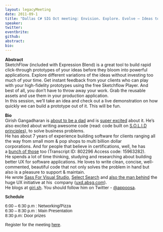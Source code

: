 ```yaml
---
layout: legacyMeeting
date: 2011-09-1
title: "Dallas C# SIG Oct meeting: Envision. Explore. Evolve – Ideas to Prototypes in minutes using SketchFlow"
speaker:
twitter:
eventbrite:
github:
abstract:
bio:
---
```


<p><strong><strong>Abstract<br />
</strong></strong>SketchFlow (included with Expression Blend) is a great tool to build rapid click-through prototypes of your ideas before they bloom into powerful applications. Explore different variations of the ideas without investing too much of your time. Get instant feedback from your clients who can play with your high-fidelity prototypes using the free Sketchflow Player. And best of all, you don&#8217;t have to throw away your work. Grab the reusable assets and use them in your production application.<br />
In this session, we&#8217;ll take an idea and check out a live demonstration on how quickly we can build a prototype out of it. This will be fun.</p>
<p><strong>Bio<br />
</strong>Girish Gangadharan is&nbsp;<a href="http://giri.sh/2011/06/19/this-fathers-day-ive-got-something-very-important-to-say/">about to be a dad</a> and is&nbsp;<a href="https://twitter.com/#!/appoosa/status/82529054254837760">super excited</a> about it. He&#8217;s also excited about writing awesome code (read: code built on&nbsp;<a href="http://en.wikipedia.org/wiki/SOLID_%28object-oriented_design%29">S.O.L.I.D principles</a>), to solve business problems.<br />
He has about 7 years of experience building software for clients ranging all the way from small mom &amp; pop shops to multi billion dollar corporations.&nbsp;And for people that believe in certifications, well, he has a&nbsp;<a href="https://mcp.microsoft.com/authenticate/validatemcp.aspx">bunch of those</a> too (Transcript ID: 802296 Access code: 15963282).<br />
He spends a lot of time thinking, studying and researching about building better UX for software applications. He loves to write clean, concise, well-commented, beautiful code that not only solves the problem in hand but also is a pleasure to support &amp; maintain.<br />
He wrote&nbsp;<a href="http://sassforvisualstudio.com/">Sass For Visual Studio</a>,&nbsp;<a href="https://addons.mozilla.org/en-US/firefox/addon/select-search/">Select Search</a> and&nbsp;<a href="http://uxd.absg.com/about/">also the man behind</a> the huge UX initiative at his &nbsp;company (<a href="http://uxd.absg.com/">uxd.absg.com</a>).<br />
He blogs at&nbsp;<a href="http://giri.sh/">giri.sh</a>. You should follow him on Twitter -&nbsp;<a href="http://twitter.com/appoosa">@appoosa</a>.</p>
<p><span style="font-family: arial, helvetica, sans-serif;"><strong><span>Schedule</span></strong></span><span style="font-family: arial, helvetica, sans-serif;"><br />
</span></p>
<p><span style="font-family: arial, helvetica, sans-serif;">6:00 &#8211; 6:30 p.m : Networking/Pizza<br />
6:30 &#8211; 8:30 p.m : Main Presentation<br />
8:30 p.m: Door prizes </span></p>
<p><span style="font-family: arial, helvetica, sans-serif;">Register for the meeting <a href="http://www.eventbrite.com/event/2224409268">here</a>.</span></p>


